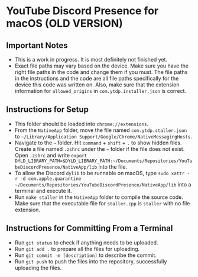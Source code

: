 # YouTube Discord Presence for macOS (OLD VERSION)
## Important Notes
 - This is a work in progress. It is most definitely not finished yet.
 - Exact file paths may vary based on the device. Make sure you have the right file paths in the code and change them if you must. The file paths in the instructions and the code are all file paths specifically for the device this code was written on. Also, make sure that the extension information for ```allowed_origins``` in ```com.ytdp.installer.json``` is correct.
## Instructions for Setup
 - This folder should be loaded into ```chrome://extensions```.
 - From the ```NativeApp``` folder, move the file named ```com.ytdp.staller.json``` to ```~/Library/Application Support/Google/Chrome/NativeMessagingHosts```.
 - Navigate to the `~` folder. Hit `command` + `shift` + `.` to show hidden files. Create a file named ```.zshrc``` under the ```~``` folder if the file does not exist. Open ```.zshrc``` and write ```export DYLD_LIBRARY_PATH=$DYLD_LIBRARY_PATH:~/Documents/Repositories/YouTubeDiscordPresence/NativeApp/lib``` into the file.
 - To allow the Discord ```dylib``` to be runnable on macOS, type ```sudo xattr -r -d com.apple.quarantine ~/Documents/Repositories/YouTubeDiscordPresence/NativeApp/lib``` into a terminal and execute it.
 - Run ```make staller``` in the ```NativeApp``` folder to compile the source code. Make sure that the executable file for ```staller.cpp``` is ```staller``` with no file extension.
## Instructions for Committing From a Terminal
 - Run ```git status``` to check if anything needs to be uploaded.
 - Run ```git add .``` to prepare all the files for uploading.
 - Run ```git commit -m [description]``` to describe the commit.
 - Run ```git push``` to push the files into the repository, successfully uploading the files.
